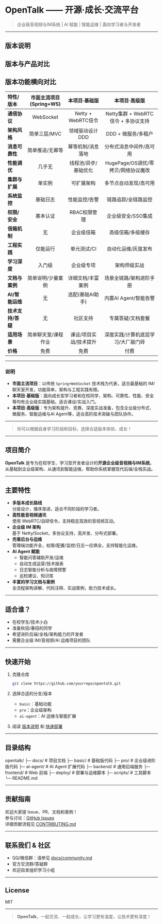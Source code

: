 # OpenTalk —— 开源·成长·交流平台

> 企业级音视频与IM系统 | AI 赋能 | 智能运维 | 面向学习者与开发者

---

## 版本说明
## 版本与产品对比
## 版本功能横向对比

| 特性/版本             | 市面主流项目<br>(Spring+WS)   | 本项目·基础版         |          本项目·高级版           |
|:----------------------|:----------------------------:|:---------------------:|:--------------------------:|
| **通信协议**          | WebSocket                    | Netty + WebRTC信令    | Netty集群 + WebRTC信令 + 多协议支持 |
| **架构风格**          | 简单三层/MVC                 | 领域驱动设计DDD       |       DDD + 微服务/多租户        |
| **消息可靠性**        | 简单推送/无幂等              | 幂等机制/消息落地     |        分布式消息中间件/高可用        |
| **性能调优**          | 几乎无                       | 线程池/异步/基础优化   |  HugePage/OS调优/零拷贝/网络协议魔改  |
| **集群与扩展**        | 单实例                       | 可扩展架构            |        多节点自动发现/高可用         |
| **系统监控**          | 基础日志                     | 性能监控/告警          |         链路追踪/全链路监控         |
| **权限/安全**         | 基本认证                     | RBAC权限管理           |        企业级安全/SSO集成         |
| **信箱机制**          | 无                           | 企业级信箱             |         高级信箱/多级缓存          |
| **工程实践**          | 仅能运行                     | 单元测试/CI            |         自动化运维/灰度发布         |
| **学习深度**          | 入门级                       | 企业级专项             |           架构师级实战           |
| **文档与案例**        | 简单说明/少量案例            | 详细文档/丰富案例       |        场景全链路/架构进阶手册        |
| **AI/智能运维**       | 无                           | 选配(基础AI助手)       |      内置AI Agent/智能告警       |
| **技术支持/答疑**     | 无                           | 社区支持               |         专属答疑/文档套餐          |
| **适用场景**          | 简单聊天室/课程作业           | 课设/项目实战/技术提升   |     深度实践/计算机底层学习/大厂敲门砖     |
| **价格**              | 免费                         | 免费                   |             付费             |

---

### 说明

- **市面主流项目**：以传统 `Spring+WebSocket` 技术栈为代表，适合最基础的 IM/聊天室开发，功能简单，架构与工程实践有限。
- **本项目·基础版**：面向成长型学习者和在校同学，架构、可靠性、性能、安全等均有企业级实践基础，适合课设/实战入门。
- **本项目·高级版**：专为架构提升、竞赛、深度实战准备，包含企业级分布式、微服务、智能运维与AI Agent等，适合高阶技术突破与团队协作。

---

> 你可以根据自身学习阶段和目标，选择合适版本体验、成长！
---

## 项目简介

**OpenTalk** 是专为在校学生、学习型开发者设计的**开源企业级音视频与IM系统**。  
从基础到企业级架构、从通讯到智能运维，帮助你系统掌握现代后端/全栈实战。

---

## 主要特性

- **多版本成长路线**  
  分层设计，循序渐进，适合不同阶段的学习者。
- **高性能音视频通讯**  
  使用 WebRTC/自研信令，支持稳定高效的音视频互动。
- **企业级 IM 架构**  
  基于 Netty/Socket，多协议支持，高并发、分布式部署。
- **完善后台与运维**  
  管理端功能齐全，权限/配置/监控/日志一应俱全，支持智能化运维。
- **AI Agent 赋能**
    * 智能问答辅助开发/运维
    * 自动生成运营/技术报表
    * 日志智能分析与故障预警
    * 巡检建议、知识库
- **丰富的学习文档与案例**  
  全流程架构讲解、代码注释、实战案例，助力技术成长。

---

## 适合谁？

- 在校学生/技术小白
- 准备秋招/春招的同学
- 希望进阶后端/全栈/架构能力的开发者
- 需要企业级 IM/音视频/AI 运维项目的团队

---

## 快速开始

1. 克隆仓库
    ```bash
    git clone https://github.com/yourrepo/opentalk.git
    ```
2. 选择合适的分支/版本
    - `basic`：基础功能
    - `pro`：企业级架构
    - `ai-agent`：AI 运维与智能扩展

3. 阅读 [版本说明](docs/versions.md) 和 [快速部署](docs/quickstart.md)

---

## 目录结构

opentalk/
├─ docs/ # 项目文档
├─ basic/ # 基础版代码
├─ pro/ # 企业级进阶版代码
├─ ai-agent/ # AI Agent 扩展代码
├─ backend/ # 通用后端服务
├─ frontend/ # Web 前端
├─ deploy/ # 部署与运维脚本
├─ scripts/ # 工具脚本
└─ README.md

---

## 贡献指南

欢迎大家提 Issue、PR、文档和案例！  
参与讨论：[GitHub Issues](https://github.com/yourrepo/opentalk/issues)  
详细贡献流程见 [CONTRIBUTING.md](CONTRIBUTING.md)

---

## 联系我们 & 社区

- QQ/微信群：请参见 [docs/community.md](docs/community.md)
- 官方交流群/答疑群
- 欢迎自发组织学习小组

---

## License

MIT

---

> **OpenTalk**，一起交流、一起成长，让学习更有温度，让技术更有深度！
